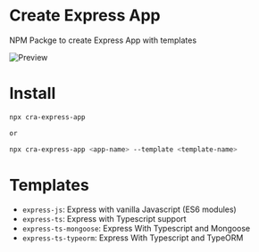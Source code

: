 # Create Express App
NPM Packge to create Express App with templates

![Preview](https://i.imgur.com/kZeMVCO.png)

# Install

```bash
npx cra-express-app

or

npx cra-express-app <app-name> --template <template-name>
```
# Templates
* `express-js`: Express with vanilla Javascript (ES6 modules)
* `express-ts`: Express with Typescript support
* `express-ts-mongoose`: Express With Typescript and Mongoose
* `express-ts-typeorm`: Express With Typescript and TypeORM
